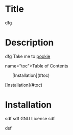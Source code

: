 # Title
dfg

# Description
dfg
<a name="pookie"></a>
Take me to [pookie](#pookie)

 name="toc">Table of Contents
<ul>[Installation](#toc)</ul>
[Installation](#toc)

# Installation
sdf
sdf
GNU License
sdf

dsf